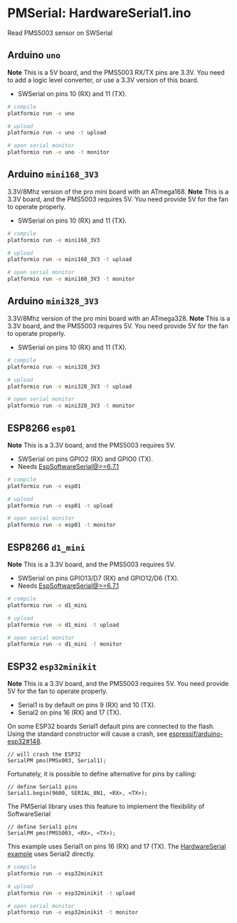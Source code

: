 # PMSerial: HardwareSerial1.ino

Read PMS5003 sensor on SWSerial

## Arduino `uno`

**Note** This is a 5V board, and the PMS5003 RX/TX pins are 3.3V.
You need to add a logic level converter, or use a 3.3V version of this board.

- SWSerial on pins 10 (RX) and 11 (TX).

```bash
# compile
platformio run -e uno

# upload
platformio run -e uno -t upload

# open serial monitor
platformio run -e uno -t monitor
```

## Arduino `mini168_3V3`

3.3V/8Mhz version of the pro mini board with an ATmega168.
**Note** This is a 3.3V board, and the PMS5003 requires 5V.
You need provide 5V for the fan to operate properly.

- SWSerial on pins 10 (RX) and 11 (TX).

```bash
# compile
platformio run -e mini168_3V3

# upload
platformio run -e mini168_3V3 -t upload

# open serial monitor
platformio run -e mini168_3V3 -t monitor
```

## Arduino `mini328_3V3`

3.3V/8Mhz version of the pro mini board with an ATmega328.
**Note** This is a 3.3V board, and the PMS5003 requires 5V.
You need provide 5V for the fan to operate properly.

- SWSerial on pins 10 (RX) and 11 (TX).

```bash
# compile
platformio run -e mini328_3V3

# upload
platformio run -e mini328_3V3 -t upload

# open serial monitor
platformio run -e mini328_3V3 -t monitor
```

## ESP8266 `esp01`

**Note** This is a 3.3V board, and the PMS5003 requires 5V.

- SWSerial on pins GPIO2 (RX) and GPIO0 (TX).
- Needs [EspSoftwareSerial@>=6.7.1][issue6]

[issue6]: https://github.com/avaldebe/PMserial/issues/6

```bash
# compile
platformio run -e esp01

# upload
platformio run -e esp01 -t upload

# open serial monitor
platformio run -e esp01 -t monitor
```

## ESP8266 `d1_mini`

**Note** This is a 3.3V board, and the PMS5003 requires 5V.

- SWSerial on pins GPIO13/D7 (RX) and GPIO12/D6 (TX).
- Needs [EspSoftwareSerial@>=6.7.1][issue6]

```bash
# compile
platformio run -e d1_mini

# upload
platformio run -e d1_mini -t upload

# open serial monitor
platformio run -e d1_mini -t monitor
```

## ESP32 `esp32minikit`

**Note** This is a 3.3V board, and the PMS5003 requires 5V.
You need provide 5V for the fan to operate properly.

- Serial1 is by default on pins 9 (RX) and 10 (TX).
- Serial2 on pins 16 (RX) and 17 (TX).

On some ESP32 boards Serial1 default pins are connected to the flash.
Using the standard constructor will cause a crash, see [espressif/arduino-esp32#148](https://github.com/espressif/arduino-esp32/issues/148).

```Arduino
// will crash the ESP32
SerialPM pms(PMSx003, Serial1);
````

Fortunately, it is possible to define alternative for pins by calling:

```Arduino
// define Serial1 pins
Serial1.begin(9600, SERIAL_8N1, <RX>, <TX>);
```

The PMSerial library uses this feature to implement the flexibility of SoftwareSerial

```Arduino
// define Serial1 pins
SerialPM pms(PMS5003, <RX>, <TX>);
````

This example uses Serial1 on pins 16 (RX) and 17 (TX).
The [HardwareSerial example][esp32hw] uses Serial2 directly.

[esp32hw]: ../HardwareSerial/README.md#esp32-esp32minikit

```bash
# compile
platformio run -e esp32minikit

# upload
platformio run -e esp32minikit -t upload

# open serial monitor
platformio run -e esp32minikit -t monitor
```
